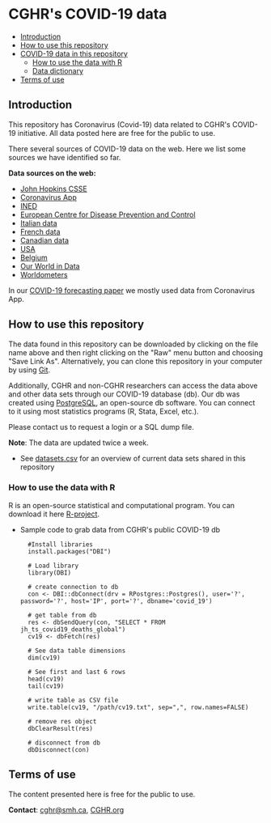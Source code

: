 # CGHR's COVID-19 data 

-   [Introduction](#introduction)
-	[How to use this repository](#how-to-use-this-repository)
-   [COVID-19 data in this repository](#covid-19-data-in-this-repository)
	-	[How to use the data with R](#how-to-use-the-data-with-r)
	-   [Data dictionary](#data-dictionary)
-   [Terms of use](#terms-of-use)

## Introduction
This repository has Coronavirus (Covid-19) data related to CGHR's COVID-19 initiative.  All data posted here are free for the public to use.

There several sources of COVID-19 data on the web. Here we list some sources we have identified so far.
<br>

<b>Data sources on the web:</b><br>
* [John Hopkins CSSE](https://github.com/CSSEGISandData/COVID-19 )
* [Coronavirus App](https://coronavirus.app/map )
* [INED](https://dc-covid.site.ined.fr/en/data/ )
* [European Centre for Disease Prevention and Control](https://www.ecdc.europa.eu/en/publications-data/download-todays-data-geographic-distribution-covid-19-cases-worldwide)
* [Italian data](https://github.com/pcm-dpc/COVID-19)
* [French data](https://github.com/opencovid19-fr)
* [Canadian data](https://github.com/ishaberry/Covid19Canada)
* [USA](https://github.com/nytimes/covid-19-data)
* [Belgium](https://epistat.wiv-isp.be/home/)
* [Our World in Data](https://github.com/owid/covid-19-data/tree/master/public/data)
* [Worldometers](https://www.worldometers.info/coronavirus/)

In our [COVID-19 forecasting paper](https://medrxiv.org/cgi/content/short/2020.04.17.20069161v1) we mostly used data from Coronavirus App. 

## How to use this repository

The data found in this repository can be downloaded by clicking on the file name above and then right clicking on the "Raw" menu button and choosing "Save Link As". Alternatively, you can clone this repository in your computer by using [Git](https://help.github.com/en/github/getting-started-with-github/quickstart).

Additionally, CGHR and non-CGHR researchers can access the data above and other data sets through our COVID-19 database (db).  Our db was created using [PostgreSQL](https://www.postgresql.org/), an open-source db software.  You can connect to it using most statistics programs (R, Stata, Excel, etc.).

Please contact us to request a login or a SQL dump file.

**Note**: The data are updated twice a week.

* See [datasets.csv](datasets.csv) for an overview of current data sets shared in this repository

### How to use the data with R
R is an open-source statistical and computational program. You can download it here [R-project](https://www.r-project.org/).

* Sample code to grab data from CGHR's public COVID-19 db


		#Install libraries
		install.packages("DBI")
				
		# Load library
		library(DBI)
	    
		# create connection to db
        con <- DBI::dbConnect(drv = RPostgres::Postgres(), user='?', password='?', host='IP', port='?', dbname='covid_19')

		# get table from db
		res <- dbSendQuery(con, "SELECT * FROM jh_ts_covid19_deaths_global")
		cv19 <- dbFetch(res)
		
		# See data table dimensions
		dim(cv19)

		# See first and last 6 rows
		head(cv19)
		tail(cv19)
		
		# write table as CSV file
		write.table(cv19, "/path/cv19.txt", sep=",", row.names=FALSE)
	
		# remove res object
		dbClearResult(res)

		# disconnect from db
		dbDisconnect(con)

## Terms of use

The content presented here is free for the public to use.

**Contact**: cghr@smh.ca, [CGHR.org](http://www.cghr.org/)
